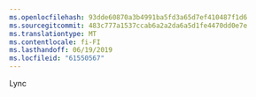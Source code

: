 ```yaml
---
ms.openlocfilehash: 93dde60870a3b4991ba5fd3a65d7ef410487f1d6
ms.sourcegitcommit: 483c777a1537ccab6a2a2da6a5d1fe4470dd0e7e
ms.translationtype: MT
ms.contentlocale: fi-FI
ms.lasthandoff: 06/19/2019
ms.locfileid: "61550567"
---
```

Lync